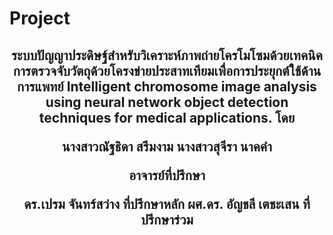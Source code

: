   # Project
<h2 align="center">
  

ระบบปัญญาประดิษฐ์สำหรับวิเคราะห์ภาพถ่ายโครโมโซมด้วยเทคนิคการตรวจจับวัตถุด้วยโครงข่ายประสาทเทียมเพื่อการประยุกต์ใช้ด้านการแพทย์
Intelligent chromosome image analysis using neural network object detection techniques for medical applications.
 **โดย**
	     
นางสาวณัฐธิดา 		สรึมงาม
นางสาวสุจีรา 	   	นาคคำ
						  
**อาจารย์ที่ปรึกษา**
							  
 ดร.เปรม จันทร์สว่าง	ที่ปรึกษาหลัก
ผศ.ดร. อัญชลี เตชะเสน	 ที่ปรึกษาร่วม
  
</h2>
